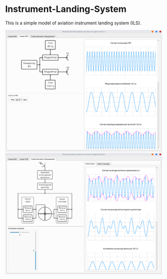 # Instrument-Landing-System
This is a simple model of aviation instrument landing system (ILS).

![alt text](img/1.png?raw=true "1 - Screenshot")
![alt text](img/2.png?raw=true "2 - Screenshot")
